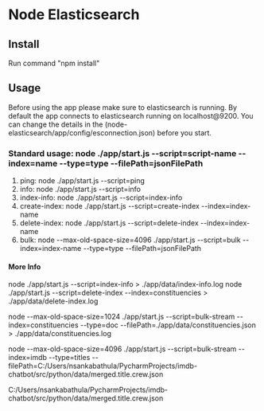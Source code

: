 # Node Elasticsearch


## Install 
Run command "npm install"


## Usage

Before using the app please make sure to elasticsearch is running. 
By default the app connects to elasticsearch running on localhost@9200. You can change the details in the (node-elasticsearch/app/config/esconnection.json) before you start.


### Standard usage: node ./app/start.js --script=script-name --index=name --type=type --filePath=jsonFilePath
  
  1. ping: node ./app/start.js --script=ping
  2. info: node ./app/start.js --script=info
  3. index-info: node ./app/start.js --script=index-info
  4. create-index: node ./app/start.js --script=create-index --index=index-name
  5. delete-index: node ./app/start.js --script=delete-index --index=index-name
  6. bulk: node --max-old-space-size=4096 ./app/start.js --script=bulk --index=index-name --type=type --filePath=jsonFilePath


#### More Info
    
  node ./app/start.js --script=index-info  > ./app/data/index-info.log
  node ./app/start.js --script=delete-index --index=constituencies > ./app/data/delete-index.log

  node --max-old-space-size=1024 ./app/start.js --script=bulk-stream --index=constituencies --type=doc --filePath=./app/data/constituencies.json > ./app/data/constituencies.log

  node --max-old-space-size=4096 ./app/start.js --script=bulk-stream --index=imdb --type=titles --filePath=C:/Users/nsankabathula/PycharmProjects/imdb-chatbot/src/python/data/merged.title.crew.json
  
  C:/Users/nsankabathula/PycharmProjects/imdb-chatbot/src/python/data/merged.title.crew.json
